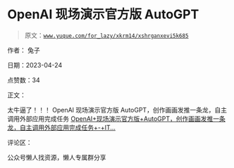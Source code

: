 # OpenAI 现场演示官方版 AutoGPT

> 原文：[`www.yuque.com/for_lazy/xkrm14/xshrganxevi5k685`](https://www.yuque.com/for_lazy/xkrm14/xshrganxevi5k685)



作者： 兔子



日期：2023-04-24



点赞数：34

<ne-hole id="u4e36f5f5" data-lake-id="u4e36f5f5">

正文：



太牛逼了！！！ OpenAI 现场演示官方版 AutoGPT，创作画画发推一条龙，自主调用外部应用完成任务 [OpenAI+现场演示官方版+AutoGPT，创作画画发推一条龙，自主调用外部应用完成任务+-+IT...](https://www.ithome.com/0/688/529.htm)

<ne-hole id="u27f0b0f9" data-lake-id="u27f0b0f9">

评论区：

<ne-hole id="u279885c0" data-lake-id="u279885c0">

公众号懒人找资源，懒人专属群分享

</ne-hole></ne-hole></ne-hole>